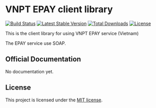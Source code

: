 # VNPT EPAY client library

[![Build Status](https://travis-ci.org/lntn/vnpt_epay_client.svg?branch=master)](https://travis-ci.org/lntn/vnpt_epay_client)
[![Latest Stable Version](https://poser.pugx.org/lntn/vnpt_epay_client/v/stable)](https://packagist.org/packages/lntn/vnpt_epay_client)
[![Total Downloads](https://poser.pugx.org/lntn/vnpt_epay_client/downloads)](https://packagist.org/packages/lntn/vnpt_epay_client)
[![License](https://poser.pugx.org/lntn/vnpt_epay_client/license)](https://packagist.org/packages/lntn/vnpt_epay_client)


This is the client library for using VNPT EPAY service (Vietnam)

The EPAY service use SOAP.

## Official Documentation

No documentation yet.

## License

This project is licensed under the [MIT license](https://opensource.org/licenses/MIT).
